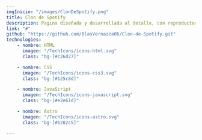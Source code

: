 ```yaml
---
imgInicio: "/images/ClonDeSpotify.png"
title: Clon de Spotify
description: Pagina diseñada y desarrollada al detalle, con reproductor de audio, persistencia de audio entre navegaciones y paginas de playlist.
link: "#"
github: "https://github.com/BlasVernazza06/Clon-de-Spotify.git"
technologies:
    - nombre: HTML
      imagen: "/TechIcons/icons-html.svg"
      class: "bg-[#c26d27]"

    - nombre: CSS
      imagen: "/TechIcons/icons-css3.svg"
      class: "bg-[#125c8d]"

    - nombre: JavaScript
      imagen: "/TechIcons/icons-javascript.svg"
      class: "bg-[#e2e61d]"

    - nombre: Astro
      imagen: "/TechIcons/icons-astro.svg"
      class: "bg-[#b282c5]"

---
```

